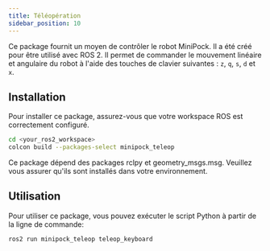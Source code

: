```yaml
---
title: Téléopération
sidebar_position: 10
---
```



Ce package fournit un moyen de contrôler le robot MiniPock. Il a été créé pour être utilisé avec ROS 2. Il permet de
commander le mouvement linéaire et angulaire du robot à l'aide des touches de clavier suivantes : `z`, `q`, `s`, `d` et `x`.

## Installation

Pour installer ce package, assurez-vous que votre workspace ROS est correctement configuré.

```bash
cd <your_ros2_workspace>
colcon build --packages-select minipock_teleop
```

Ce package dépend des packages rclpy et geometry_msgs.msg. Veuillez vous assurer qu'ils sont installés dans votre
environnement.

## Utilisation

Pour utiliser ce package, vous pouvez exécuter le script Python à partir de la ligne de commande:

```shell
ros2 run minipock_teleop teleop_keyboard
```
